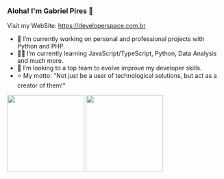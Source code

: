 ### Aloha! I'm Gabriel Pires 👋
Visit my WebSite: https://developerspace.com.br
- 🔭 I’m currently working on personal and professional projects with Python and PHP.  
- :man_student: I’m currently learning JavaScript/TypeScript, Python, Data Analysis and much more.
- :rocket: I’m looking to a top team to evolve improve my developer skills.
- :star: My motto: "Not just be a user of technological solutions, but act as a creator of them!"
<div>
<img height="180em" src="http://github-readme-stats-gabrieldevspace.vercel.app/api?username=GabrielDevSpace&show_icons=true&theme=dracula"/>
<img height="180em" src="http://github-readme-stats-gabrieldevspace.vercel.app/api/top-langs/?username=GabrielDevSpace&langs_count=8"/>

</div>
